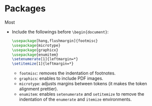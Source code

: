 # Packages

Most 


* Include the followings before `\begin{document}`:
  ```latex
  \usepackage[hang,flushmargin]{footmisc}
  \usepackage{microtype}
  \usepackage{graphicx}
  \usepackage{enumitem}
  \setenumerate[1]{leftmargin=*}
  \setitemize[1]{leftmargin=*}
  ```
  * `footmisc`: removes the indentation of footnotes.
  * `graphics`: enables to include PDF images.
  * `microtype`: adjusts margins between tokens (it makes the token alignment prettier).
  * `enumitem`: enables `setenumerate` and `setitemize` to remove the indentation of the `enumerate` and `itemize` environments.
